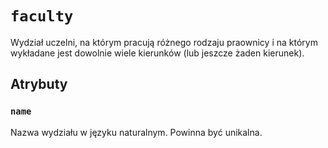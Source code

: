 # `faculty`

Wydział uczelni, na którym pracują różnego rodzaju praownicy i na którym wykładane jest dowolnie wiele kierunków (lub jeszcze żaden kierunek).

## Atrybuty

### `name`

Nazwa wydziału w języku naturalnym. Powinna być unikalna.
